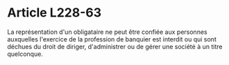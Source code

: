 # Article L228-63

La représentation d'un obligataire ne peut être confiée aux personnes auxquelles l'exercice de la profession de banquier est interdit ou qui sont déchues du droit de diriger, d'administrer ou de gérer une société à un titre quelconque.